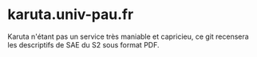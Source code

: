 # karuta.univ-pau.fr
Karuta n'étant pas un service très maniable et capricieu, ce git recensera les descriptifs de SAE du S2 sous format PDF.
